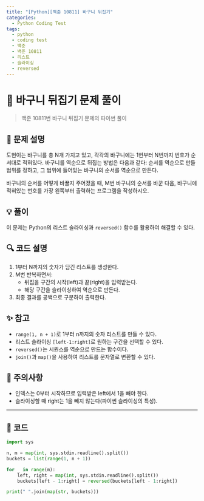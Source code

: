 ```yaml
---
title: "[Python][백준 10811] 바구니 뒤집기"
categories:
  - Python Coding Test
tags:
  - python
  - coding test
  - 백준
  - 백준 10811
  - 리스트
  - 슬라이싱
  - reversed
---
```


# 🔄 바구니 뒤집기 문제 풀이

> 백준 10811번 바구니 뒤집기 문제의 파이썬 풀이

## 📝 문제 설명

도현이는 바구니를 총 N개 가지고 있고, 각각의 바구니에는 1번부터 N번까지 번호가 순서대로 적혀있다. 바구니를 역순으로 뒤집는 방법은 다음과 같다: 순서를 역순으로 만들 범위를 정하고, 그 범위에 들어있는 바구니의 순서를 역순으로 만든다.

바구니의 순서를 어떻게 바꿀지 주어졌을 때, M번 바구니의 순서를 바꾼 다음, 바구니에 적혀있는 번호를 가장 왼쪽부터 출력하는 프로그램을 작성하시오.

## 💡 풀이

이 문제는 Python의 리스트 슬라이싱과 `reversed()` 함수를 활용하여 해결할 수 있다.

## 🔍 코드 설명

1. 1부터 N까지의 숫자가 담긴 리스트를 생성한다.
2. M번 반복하면서:
   - 뒤집을 구간의 시작(left)과 끝(right)을 입력받는다.
   - 해당 구간을 슬라이싱하여 역순으로 만든다.
3. 최종 결과를 공백으로 구분하여 출력한다.

## ✨ 참고

- `range(1, n + 1)`로 1부터 n까지의 숫자 리스트를 만들 수 있다.
- 리스트 슬라이싱 `[left-1:right]`로 원하는 구간을 선택할 수 있다.
- `reversed()`는 시퀀스를 역순으로 만드는 함수이다.
- `join()`과 `map()`을 사용하여 리스트를 문자열로 변환할 수 있다.

## 🎯 주의사항

- 인덱스는 0부터 시작하므로 입력받은 left에서 1을 빼야 한다.
- 슬라이싱할 때 right는 1을 빼지 않는다(파이썬 슬라이싱의 특성).

---

## 📝 코드

```python
import sys

n, m = map(int, sys.stdin.readline().split())
buckets = list(range(1, n + 1))

for _ in range(m):
    left, right = map(int, sys.stdin.readline().split())
    buckets[left - 1:right] = reversed(buckets[left - 1:right])

print(" ".join(map(str, buckets)))
``` 